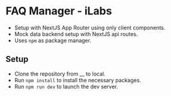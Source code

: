 # FAQ Manager - iLabs

- Setup with NextJS App Router using only client components.
- Mock data backend setup with NextJS api routes.
- Uses `npm` as package manager.

## Setup

- Clone the repository from \_\_ to local.
- Run `npm install` to install the necessary packages.
- Run `npm run dev` to launch the dev server.
